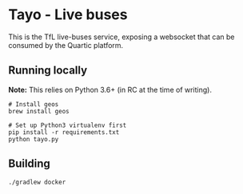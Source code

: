 # Tayo - Live buses

This is the TfL live-buses service, exposing a websocket that can be consumed by the Quartic platform.

## Running locally

**Note:** This relies on Python 3.6+ (in RC at the time of writing).

    # Install geos
    brew install geos

    # Set up Python3 virtualenv first
    pip install -r requirements.txt
    python tayo.py

## Building

    ./gradlew docker
